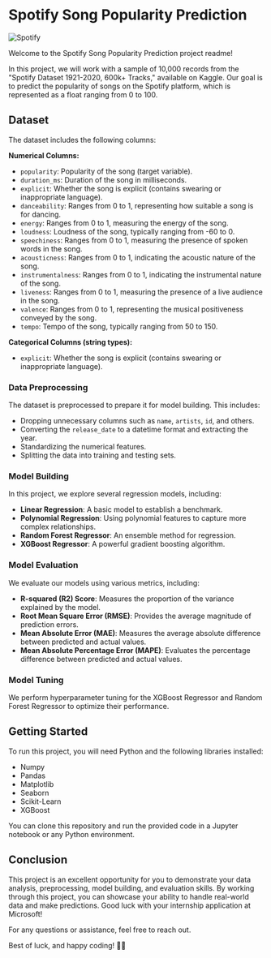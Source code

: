 # Spotify Song Popularity Prediction

![Spotify](https://i.imgur.com/lyd42DA.png)

Welcome to the Spotify Song Popularity Prediction project readme! 

In this project, we will work with a sample of 10,000 records from the "Spotify Dataset 1921-2020, 600k+ Tracks," available on Kaggle. Our goal is to predict the popularity of songs on the Spotify platform, which is represented as a float ranging from 0 to 100.

## Dataset

The dataset includes the following columns:

**Numerical Columns:**
- `popularity`: Popularity of the song (target variable).
- `duration_ms`: Duration of the song in milliseconds.
- `explicit`: Whether the song is explicit (contains swearing or inappropriate language).
- `danceability`: Ranges from 0 to 1, representing how suitable a song is for dancing.
- `energy`: Ranges from 0 to 1, measuring the energy of the song.
- `loudness`: Loudness of the song, typically ranging from -60 to 0.
- `speechiness`: Ranges from 0 to 1, measuring the presence of spoken words in the song.
- `acousticness`: Ranges from 0 to 1, indicating the acoustic nature of the song.
- `instrumentalness`: Ranges from 0 to 1, indicating the instrumental nature of the song.
- `liveness`: Ranges from 0 to 1, measuring the presence of a live audience in the song.
- `valence`: Ranges from 0 to 1, representing the musical positiveness conveyed by the song.
- `tempo`: Tempo of the song, typically ranging from 50 to 150.

**Categorical Columns (string types):**
- `explicit`: Whether the song is explicit (contains swearing or inappropriate language).

### Data Preprocessing

The dataset is preprocessed to prepare it for model building. This includes:

- Dropping unnecessary columns such as `name`, `artists`, `id`, and others.
- Converting the `release_date` to a datetime format and extracting the year.
- Standardizing the numerical features.
- Splitting the data into training and testing sets.

### Model Building

In this project, we explore several regression models, including:

- **Linear Regression**: A basic model to establish a benchmark.
- **Polynomial Regression**: Using polynomial features to capture more complex relationships.
- **Random Forest Regressor**: An ensemble method for regression.
- **XGBoost Regressor**: A powerful gradient boosting algorithm.

### Model Evaluation

We evaluate our models using various metrics, including:

- **R-squared (R2) Score**: Measures the proportion of the variance explained by the model.
- **Root Mean Square Error (RMSE)**: Provides the average magnitude of prediction errors.
- **Mean Absolute Error (MAE)**: Measures the average absolute difference between predicted and actual values.
- **Mean Absolute Percentage Error (MAPE)**: Evaluates the percentage difference between predicted and actual values.

### Model Tuning

We perform hyperparameter tuning for the XGBoost Regressor and Random Forest Regressor to optimize their performance.

## Getting Started

To run this project, you will need Python and the following libraries installed:

- Numpy
- Pandas
- Matplotlib
- Seaborn
- Scikit-Learn
- XGBoost

You can clone this repository and run the provided code in a Jupyter notebook or any Python environment.

## Conclusion

This project is an excellent opportunity for you to demonstrate your data analysis, preprocessing, model building, and evaluation skills. By working through this project, you can showcase your ability to handle real-world data and make predictions. Good luck with your internship application at Microsoft!

For any questions or assistance, feel free to reach out.

Best of luck, and happy coding! 🚀🎵
